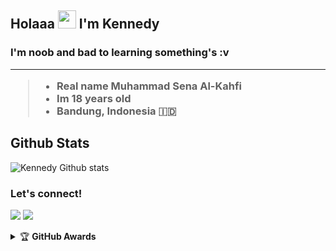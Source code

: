 ## Holaaa <img src="https://github.com/TheDudeThatCode/TheDudeThatCode/blob/master/Assets/Hi.gif" width="29px"> I'm Kennedy

<h3> I'm noob and bad to learning something's :v

________
>- Real name Muhammad Sena Al-Kahfi
>- Im 18 years old
>- Bandung, Indonesia 🇮🇩

## Github Stats
![Kennedy Github stats](https://github-readme-stats.vercel.app/api?username=KennedyProject&show_icons=true&theme=tokyonight)

### Let's connect!
<p>
    <a href="https://t.me/xgothboi" target="blank"><img src="https://img.shields.io/badge/@xgothboi-30302f?style=flat&logo=telegram" /></a>
    <a href="https://instagram.com/acxken._" target="blank"><img src="https://img.shields.io/badge/@acxken._-30302f?style=flat&logo=instagram" /></a>
</p>
<details>
    <summary>&#127942 <b>GitHub Awards</b></summary><br/>

![Github Trophy](https://github-profile-trophy.vercel.app/?username=KennedyProject)

</details
